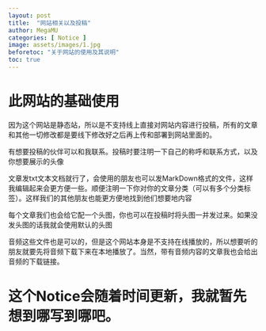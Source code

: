 ```yaml
---
layout: post
title:  "网站相关以及投稿"
author: MegaMU
categories: [ Notice ]
image: assets/images/1.jpg
beforetoc: "关于网站的使用及其说明"
toc: true
---
```

# 此网站的基础使用

因为这个网站是静态站，所以是不支持线上直接对网站内容进行投稿，所有的文章和其他一切修改都是要线下修改好之后再上传和部署到网站里面的。

有想要投稿的伙伴可以和我联系。投稿时要注明一下自己的称呼和联系方式，以及你想要展示的头像

文章发txt文本文档就行了，会使用的朋友也可以发MarkDown格式的文件，这样我编辑起来会更方便一些。顺便注明一下你对你的文章分类（可以有多个分类标签）。这样我们的其他朋友也能更方便地找到他们想要地内容

每个文章我们也会给它配一个头图，你也可以在投稿时将头图一并发过来。如果没发头图的话我就会使用默认的头图

音频这些文件也是可以的，但是这个网站本身是不支持在线播放的，所以想要听的朋友就要先将音频下载下来在本地播放了。当然，带有音频内容的文章我也会给出音频的下载链接。

# 这个Notice会随着时间更新，我就暂先想到哪写到哪吧。
